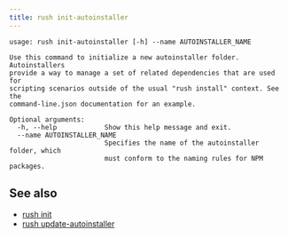 ```yaml
---
title: rush init-autoinstaller
---
```


```
usage: rush init-autoinstaller [-h] --name AUTOINSTALLER_NAME

Use this command to initialize a new autoinstaller folder. Autoinstallers
provide a way to manage a set of related dependencies that are used for
scripting scenarios outside of the usual "rush install" context. See the
command-line.json documentation for an example.

Optional arguments:
  -h, --help            Show this help message and exit.
  --name AUTOINSTALLER_NAME
                        Specifies the name of the autoinstaller folder, which
                        must conform to the naming rules for NPM packages.
```

## See also

- [rush init](../../commands/rush_init)
- [rush update-autoinstaller](../../commands/rush_update-autoinstaller)

